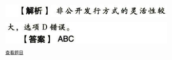![](0dd0d5f626f819916f6c289bff1fd595.png)

![](285764315a466a557da2bee96beab8df.png)

[查看题目](../C10长期筹资.本章真题.md#3-题目)

